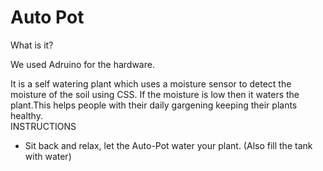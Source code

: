 # Auto Pot
What is it?

We used Adruino for the hardware.




It is a self watering plant which uses a moisture sensor to detect the moisture of the soil using CSS. If the moisture is low then it waters the plant.This helps people with their daily gargening keeping their plants healthy.  
INSTRUCTIONS
- Sit back and relax, let the Auto-Pot water your plant. (Also fill the tank with water)
